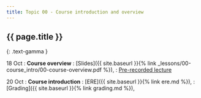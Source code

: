 ```yaml
---
title: Topic 00 - Course introduction and overview
---
```


## {{ page.title }}
{: .text-gamma }

18 Oct
: **Course overview**
  : [Slides]({{ site.baseurl }}{% link _lessons/00-course_intro/00-course-overview.pdf %}),
  : [Pre-recorded lecture](https://www.youtube.com/playlist?list=PLeIbBi3CwMZwtZLp1C0jv1mmXL5wTWZ6k)

20 Oct
: **Course introduction**
  : [ERE]({{ site.baseurl }}{% link ere.md %}),
  : [Grading]({{ site.baseurl }}{% link grading.md %}),
